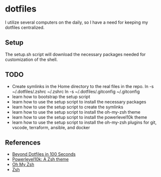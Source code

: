 # dotfiles
I utilize several computers on the daily, so I have a need for keeping my dotfiles centralized.

## Setup
The setup.sh script will download the necessary packages needed for customization of the shell.

## TODO
* Create symlinks in the Home directory to the real files in the repo.
ln -s ~/.dotfiles/.zshrc ~/.zshrc
ln -s ~/.dotfiles/.gitconfig ~/.gitconfig
* learn how to bootstrap the setup script
* learn how to use the setup script to install the necessary packages
* learn how to use the setup script to create the symlinks
* learn how to use the setup script to install the oh-my-zsh theme
* learn how to use the setup script to install the powerlevel10k theme
* learn how to use the setup script to install the oh-my-zsh plugins for git, vscode, terraform, ansible, and docker

## References
* [Beyond Dotfiles in 100 Seconds](https://github.com/eieioxyz/Beyond-Dotfiles-in-100-Seconds)
* [Powerlevel10k: A Zsh theme](https://github.com/romkatv/powerlevel10k)
* [Oh My Zsh](https://ohmyz.sh/)
* [Zsh](https://www.zsh.org/)